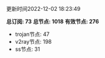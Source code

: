 更新时间2022-12-02 18:23:49

**总订阅: 73**
**总节点: 1018**
**有效节点: 276**
- trojan节点: 47
- v2ray节点: 198
- ss节点: 31
